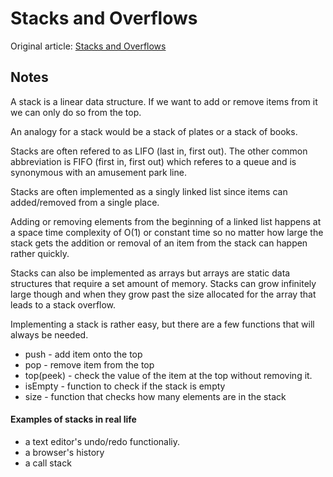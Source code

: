 # Stacks and Overflows

Original article: [Stacks and Overflows](https://medium.com/basecs/stacks-and-overflows-dbcf7854dc67)

## Notes

A stack is a linear data structure. If we want to add or remove items from it we can only do so from the top.

An analogy for a stack would be a stack of plates or a stack of books.

Stacks are often refered to as LIFO (last in, first out). The other common abbreviation is FIFO (first in, first out) which referes to a queue and is synonymous with an amusement park line.

Stacks are often implemented as a singly linked list since items can added/removed from a single place.

Adding or removing elements from the beginning of a linked list happens at a space time complexity of O(1) or constant time so no matter how large the stack gets the addition or removal of an item from the stack can happen rather quickly.

Stacks can also be implemented as arrays but arrays are static data structures that require a set amount of memory. Stacks can grow infinitely large though and when they grow past the size allocated for the array that leads to a stack overflow.

Implementing a stack is rather easy, but there are a few functions that will always be needed.

- push - add item onto the top
- pop - remove item from the top
- top(peek) - check the value of the item at the top without removing it.
- isEmpty - function to check if the stack is empty
- size - function that checks how many elements are in the stack

#### Examples of stacks in real life

- a text editor's undo/redo functionaliy.
- a browser's history
- a call stack

